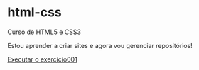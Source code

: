# html-css
 Curso de HTML5 e CSS3

Estou aprender a criar sites e agora vou gerenciar repositórios!

<a href="https://alehbastos.github.io/html-css/Exercicios/ex001/index.html"> Executar o exercicio001 </a>